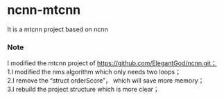 # ncnn-mtcnn
It is a mtcnn project based on ncnn 
### Note
I modified the mtcnn project of https://github.com/ElegantGod/ncnn.git；       
1.I modified the nms algorithm which only needs two loops；   
2.I remove the “struct orderScore”， which will save more memory；    
3.I rebuild the project structure which is more clear；
